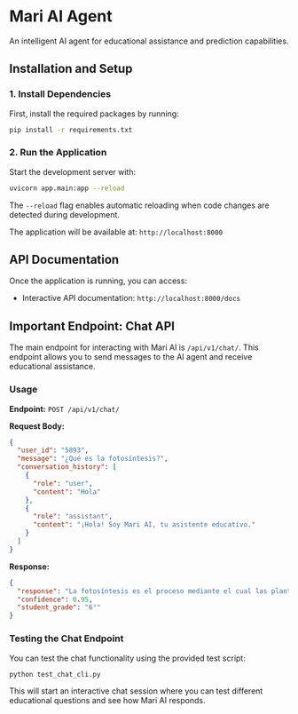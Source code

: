 # Mari AI Agent

An intelligent AI agent for educational assistance and prediction capabilities.

## Installation and Setup

### 1. Install Dependencies

First, install the required packages by running:

```bash
pip install -r requirements.txt
```

### 2. Run the Application

Start the development server with:

```bash
uvicorn app.main:app --reload
```

The `--reload` flag enables automatic reloading when code changes are detected during development.

The application will be available at: `http://localhost:8000`

## API Documentation

Once the application is running, you can access:

- Interactive API documentation: `http://localhost:8000/docs`

## Important Endpoint: Chat API

The main endpoint for interacting with Mari AI is `/api/v1/chat/`. This endpoint allows you to send messages to the AI agent and receive educational assistance.

### Usage

**Endpoint:** `POST /api/v1/chat/`

**Request Body:**


```json
{
  "user_id": "5893",
  "message": "¿Qué es la fotosíntesis?",
  "conversation_history": [
    {
      "role": "user",
      "content": "Hola"
    },
    {
      "role": "assistant", 
      "content": "¡Hola! Soy Mari AI, tu asistente educativo."
    }
  ]
}
```

**Response:**



```json
{
  "response": "La fotosíntesis es el proceso mediante el cual las plantas...",
  "confidence": 0.95,
  "student_grade": "6°"
}
```

### Testing the Chat Endpoint

You can test the chat functionality using the provided test script:

```bash
python test_chat_cli.py
```

This will start an interactive chat session where you can test different educational questions and see how Mari AI responds.
